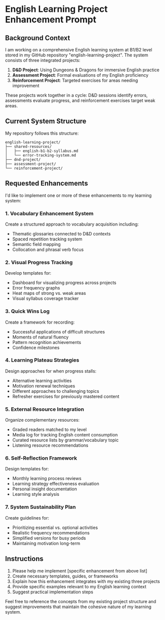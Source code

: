 # English Learning Project Enhancement Prompt

## Background Context
I am working on a comprehensive English learning system at B1/B2 level stored in my GitHub repository "english-learning-project". The system consists of three integrated projects:

1. **D&D Project**: Using Dungeons & Dragons for immersive English practice
2. **Assessment Project**: Formal evaluations of my English proficiency
3. **Reinforcement Project**: Targeted exercises for areas needing improvement

These projects work together in a cycle: D&D sessions identify errors, assessments evaluate progress, and reinforcement exercises target weak areas.

## Current System Structure
My repository follows this structure:
```
english-learning-project/
├── shared-resources/
│   ├── english-b1-b2-syllabus.md
│   └── error-tracking-system.md
├── dnd-project/
├── assessment-project/
└── reinforcement-project/
```

## Requested Enhancements
I'd like to implement one or more of these enhancements to my learning system:

### 1. Vocabulary Enhancement System
Create a structured approach to vocabulary acquisition including:
- Thematic glossaries connected to D&D contexts
- Spaced repetition tracking system
- Semantic field mapping
- Collocation and phrasal verb focus

### 2. Visual Progress Tracking
Develop templates for:
- Dashboard for visualizing progress across projects
- Error frequency graphs
- Heat maps of strong vs. weak areas
- Visual syllabus coverage tracker

### 3. Quick Wins Log
Create a framework for recording:
- Successful applications of difficult structures
- Moments of natural fluency
- Pattern recognition achievements
- Confidence milestones

### 4. Learning Plateau Strategies
Design approaches for when progress stalls:
- Alternative learning activities
- Motivation renewal techniques
- Different approaches to challenging topics
- Refresher exercises for previously mastered content

### 5. External Resource Integration
Organize complementary resources:
- Graded readers matched to my level
- Media log for tracking English content consumption
- Curated resource lists by grammar/vocabulary topic
- Listening resource recommendations

### 6. Self-Reflection Framework
Design templates for:
- Monthly learning process reviews
- Learning strategy effectiveness evaluation
- Personal insight documentation
- Learning style analysis

### 7. System Sustainability Plan
Create guidelines for:
- Prioritizing essential vs. optional activities
- Realistic frequency recommendations
- Simplified versions for busy periods
- Maintaining motivation long-term

## Instructions
1. Please help me implement [specific enhancement from above list]
2. Create necessary templates, guides, or frameworks
3. Explain how this enhancement integrates with my existing three projects
4. Provide specific examples relevant to my English learning context
5. Suggest practical implementation steps

Feel free to reference the concepts from my existing project structure and suggest improvements that maintain the cohesive nature of my learning system.